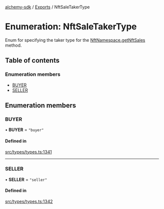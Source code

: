 [alchemy-sdk](../README.md) / [Exports](../modules.md) / NftSaleTakerType

# Enumeration: NftSaleTakerType

Enum for specifying the taker type for the [NftNamespace.getNftSales](../classes/NftNamespace.md#getnftsales)
method.

## Table of contents

### Enumeration members

- [BUYER](NftSaleTakerType.md#buyer)
- [SELLER](NftSaleTakerType.md#seller)

## Enumeration members

### BUYER

• **BUYER** = `"buyer"`

#### Defined in

[src/types/types.ts:1341](https://github.com/alchemyplatform/alchemy-sdk-js/blob/e62e5c7/src/types/types.ts#L1341)

___

### SELLER

• **SELLER** = `"seller"`

#### Defined in

[src/types/types.ts:1342](https://github.com/alchemyplatform/alchemy-sdk-js/blob/e62e5c7/src/types/types.ts#L1342)
